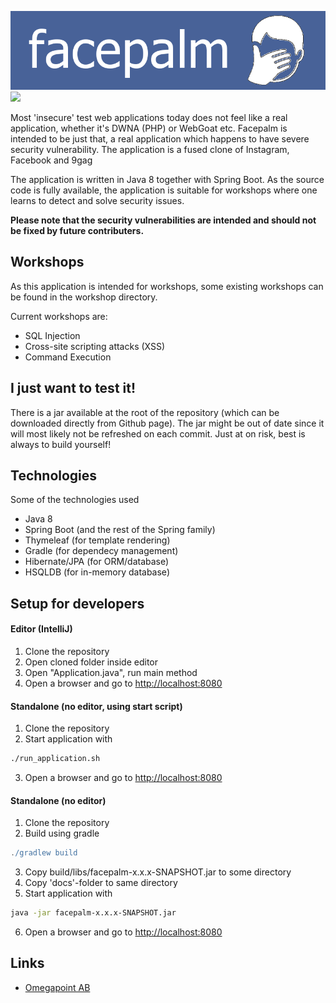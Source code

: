 ![Facepalm][facepalm img]
[![][license img]][license]

Most 'insecure' test web applications today does not feel like a real application, whether it's DWNA (PHP) or WebGoat etc. Facepalm is intended to be just that, a real application which happens to have severe security vulnerability. The application is a fused clone of Instagram, Facebook and 9gag

The application is written in Java 8 together with Spring Boot. As the source code is fully available, the application is suitable for workshops where one learns to detect and solve security issues.

**Please note that the security vulnerabilities are intended and should not be fixed by future contributers.**



## Workshops
As this application is intended for workshops, some existing workshops can be found in the workshop directory.

Current workshops are:
* SQL Injection
* Cross-site scripting attacks (XSS)
* Command Execution

## I just want to test it!
There is a jar available at the root of the repository (which can be downloaded directly from Github page).
The jar might be out of date since it will most likely not be refreshed on each commit. Just at on risk, best is always to build yourself!

## Technologies
Some of the technologies used
* Java 8
* Spring Boot (and the rest of the Spring family)
* Thymeleaf (for template rendering)
* Gradle (for dependecy management)
* Hibernate/JPA (for ORM/database)
* HSQLDB (for in-memory database)

## Setup for developers
#### Editor (IntelliJ)
1. Clone the repository
2. Open cloned folder inside editor
3. Open "Application.java", run main method
4. Open a browser and go to [http://localhost:8080](http://localhost:8080/)

#### Standalone (no editor, using start script)
1. Clone the repository
2. Start application with
```sh
./run_application.sh
```
3. Open a browser and go to [http://localhost:8080](http://localhost:8080/)

#### Standalone (no editor)
1. Clone the repository
2. Build using gradle
```gradle
./gradlew build
```
3. Copy build/libs/facepalm-x.x.x-SNAPSHOT.jar to some directory
4. Copy 'docs'-folder to same directory
5. Start application with
```sh
java -jar facepalm-x.x.x-SNAPSHOT.jar
```
6. Open a browser and go to [http://localhost:8080](http://localhost:8080/)




## Links

 * [Omegapoint AB](https://www.omegapoint.se)


[license]:LICENSE
[license img]:https://img.shields.io/badge/License-Apache%202-blue.svg
[facepalm img]:facepalm.png